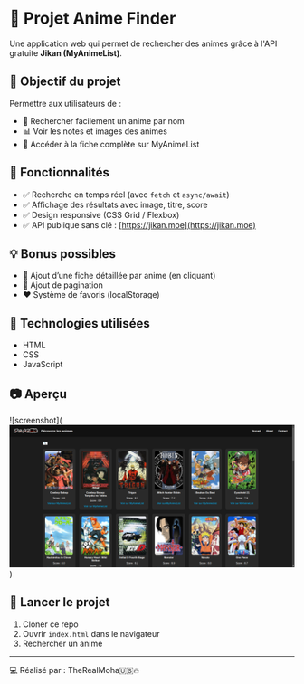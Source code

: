 # 🌸 Projet Anime Finder

Une application web qui permet de rechercher des animes grâce à l'API gratuite **Jikan (MyAnimeList)**.

## 🎯 Objectif du projet

Permettre aux utilisateurs de :
- 🔎 Rechercher facilement un anime par nom
- 📊 Voir les notes et images des animes
- 📂 Accéder à la fiche complète sur MyAnimeList

## 🔧 Fonctionnalités

- ✅ Recherche en temps réel (avec `fetch` et `async/await`)
- ✅ Affichage des résultats avec image, titre, score
- ✅ Design responsive (CSS Grid / Flexbox)
- ✅ API publique sans clé : [https://jikan.moe](https://jikan.moe)

## 💡 Bonus possibles

- 🧩 Ajout d’une fiche détaillée par anime (en cliquant)
- 📄 Ajout de pagination
- ❤️ Système de favoris (localStorage)

## 📁 Technologies utilisées

- HTML
- CSS
- JavaScript

## 📷 Aperçu

![screenshot](![alt text](image.png))

## 🚀 Lancer le projet

1. Cloner ce repo
2. Ouvrir `index.html` dans le navigateur
3. Rechercher un anime

---

💻 Réalisé par : TheRealMoha🇺🇸​🔥

